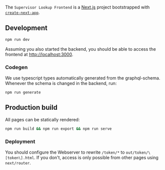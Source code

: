 The `Supervisor Lookup Frontend` is a [Next.js](https://nextjs.org/) project bootstrapped with [`create-next-app`](https://github.com/vercel/next.js/tree/canary/packages/create-next-app).

## Development

```bash
npm run dev
```

Assuming you also started the backend, you should be able to access the frontend at [http://localhost:3000](http://localhost:3000).

### Codegen

We use typescript types automatically generated from the graphql-schema. Whenever the schema is changed in the backend, run:

```
npm run generate
```

## Production build

All pages can be statically rendered:

```bash
npm run build && npm run export && npm run serve
```

### Deployment

You should configure the Webserver to rewrite `/token/*` to `out/token/\[token\].html`.
If you don't, access is only possible from other pages using `next/router`.
